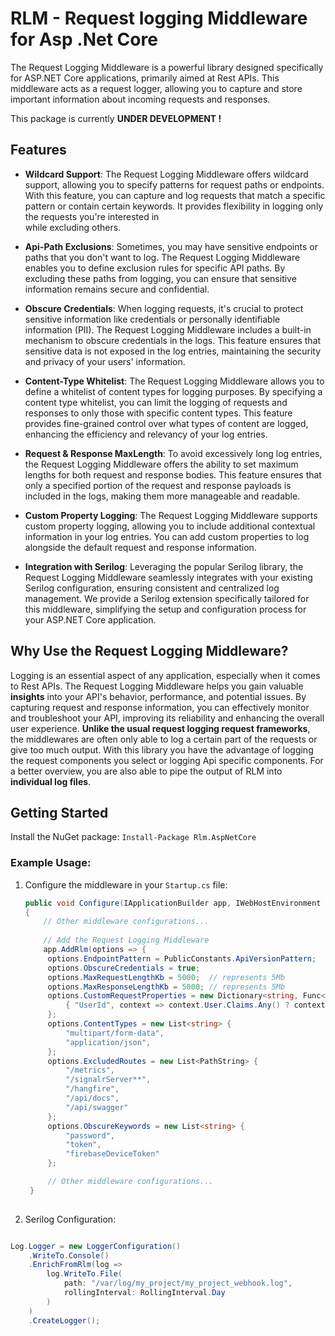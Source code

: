 # RLM - Request logging Middleware for Asp .Net Core

The Request Logging Middleware is a powerful library designed specifically for ASP.NET Core applications,
primarily aimed at Rest APIs. This middleware acts as a request logger,
allowing you to capture and store important information about incoming requests and responses.

This package is currently <strong>UNDER DEVELOPMENT !</strong>

## Features
- **Wildcard Support**:
  The Request Logging Middleware offers wildcard support, allowing you to specify patterns for request 
  paths or endpoints. With this feature, you can capture and log requests that match a specific pattern 
  or contain certain keywords. It provides flexibility in logging only the requests you're interested in  
  while excluding others.

- **Api-Path Exclusions**:
  Sometimes, you may have sensitive endpoints or paths that you don't want to log. 
  The Request Logging Middleware enables you to define exclusion rules for specific API paths. 
  By excluding these paths from logging, you can ensure that sensitive information remains secure 
  and confidential.

- **Obscure Credentials**:
  When logging requests, it's crucial to protect sensitive information like credentials or personally 
  identifiable information (PII). The Request Logging Middleware includes a built-in mechanism 
  to obscure credentials in the logs. This feature ensures that sensitive data is not exposed in the 
  log entries, maintaining the security and privacy of your users' information.

- **Content-Type Whitelist**:
  The Request Logging Middleware allows you to define a whitelist of content types for logging purposes. 
  By specifying a content type whitelist, you can limit the logging of requests and responses 
  to only those with specific content types. This feature provides fine-grained control over 
  what types of content are logged, enhancing the efficiency and relevancy of your log entries.

- **Request & Response MaxLength**:
  To avoid excessively long log entries, the Request Logging Middleware offers the ability to set maximum 
  lengths for both request and response bodies. This feature ensures that only a specified portion of the 
  request and response payloads is included in the logs, making them more manageable and readable.

- **Custom Property Logging**:
  The Request Logging Middleware supports custom property logging, allowing you to include additional 
  contextual information in your log entries. You can add custom properties to log alongside the default 
  request and response information.

- **Integration with Serilog**:
  Leveraging the popular Serilog library, the Request Logging Middleware seamlessly integrates with
  your existing Serilog configuration, ensuring consistent and centralized log management.
  We provide a Serilog extension specifically tailored for this middleware,
  simplifying the setup and configuration process for your ASP.NET Core application.

## Why Use the Request Logging Middleware?

Logging is an essential aspect of any application, especially when it comes to Rest APIs.
The Request Logging Middleware helps you gain valuable <strong>insights</strong> into your API's behavior,
performance, and potential issues. By capturing request and response information,
you can effectively monitor and troubleshoot your API, improving its reliability and enhancing
the overall user experience.
<strong>Unlike the usual request logging request frameworks</strong>, the middlewares are often only able to log
a certain part of the requests or give too much output. With this library you have the advantage
of logging the request components you select or logging Api specific components.
For a better overview, you are also able to pipe the output of RLM into <strong>individual log files</strong>.

## Getting Started
Install the NuGet package: `Install-Package Rlm.AspNetCore`

### Example Usage:
1. Configure the middleware in your `Startup.cs` file:
   ```csharp
   public void Configure(IApplicationBuilder app, IWebHostEnvironment env)
   {
       // Other middleware configurations...
    
       // Add the Request Logging Middleware
       app.AddRlm(options => {
        options.EndpointPattern = PublicConstants.ApiVersionPattern;
        options.ObscureCredentials = true;
        options.MaxRequestLengthKb = 5000;  // represents 5Mb 
        options.MaxResponseLengthKb = 5000; // represents 5Mb 
        options.CustomRequestProperties = new Dictionary<string, Func<HttpContext, string>> {
            { "UserId", context => context.User.Claims.Any() ? context.User.Claims.Single(x => x.Type == "user_id").Value : "" },
        };
        options.ContentTypes = new List<string> {
            "multipart/form-data",
            "application/json",
        };
        options.ExcludedRoutes = new List<PathString> {
            "/metrics",
            "/signalrServer**",
            "/hangfire",
            "/api/docs",
            "/api/swagger"
        };
        options.ObscureKeywords = new List<string> {
            "password",
            "token",
            "firebaseDeviceToken"
        };
   
        // Other middleware configurations...
    }
       
2. Serilog Configuration:
```csharp

Log.Logger = new LoggerConfiguration()
    .WriteTo.Console()
    .EnrichFromRlm(log =>
        log.WriteTo.File(
            path: "/var/log/my_project/my_project_webhook.log",
            rollingInterval: RollingInterval.Day
        )
    )
    .CreateLogger();
```